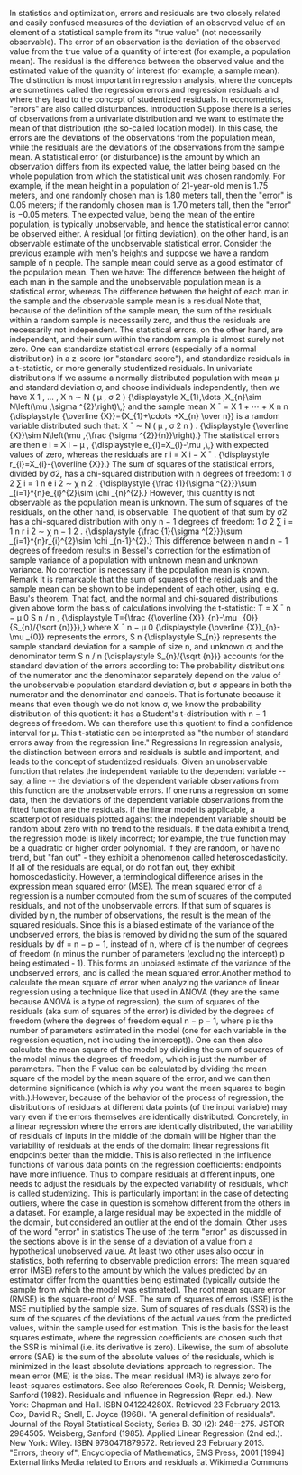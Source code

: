 In statistics and optimization, errors and residuals are two closely
related and easily confused measures of the deviation of an observed
value of an element of a statistical sample from its \"true value\" (not
necessarily observable). The error of an observation is the deviation of
the observed value from the true value of a quantity of interest (for
example, a population mean). The residual is the difference between the
observed value and the estimated value of the quantity of interest (for
example, a sample mean). The distinction is most important in regression
analysis, where the concepts are sometimes called the regression errors
and regression residuals and where they lead to the concept of
studentized residuals. In econometrics, \"errors\" are also called
disturbances. Introduction Suppose there is a series of observations
from a univariate distribution and we want to estimate the mean of that
distribution (the so-called location model). In this case, the errors
are the deviations of the observations from the population mean, while
the residuals are the deviations of the observations from the sample
mean. A statistical error (or disturbance) is the amount by which an
observation differs from its expected value, the latter being based on
the whole population from which the statistical unit was chosen
randomly. For example, if the mean height in a population of 21-year-old
men is 1.75 meters, and one randomly chosen man is 1.80 meters tall,
then the \"error\" is 0.05 meters; if the randomly chosen man is 1.70
meters tall, then the \"error\" is −0.05 meters. The expected value,
being the mean of the entire population, is typically unobservable, and
hence the statistical error cannot be observed either. A residual (or
fitting deviation), on the other hand, is an observable estimate of the
unobservable statistical error. Consider the previous example with
men\'s heights and suppose we have a random sample of n people. The
sample mean could serve as a good estimator of the population mean. Then
we have: The difference between the height of each man in the sample and
the unobservable population mean is a statistical error, whereas The
difference between the height of each man in the sample and the
observable sample mean is a residual.Note that, because of the
definition of the sample mean, the sum of the residuals within a random
sample is necessarily zero, and thus the residuals are necessarily not
independent. The statistical errors, on the other hand, are independent,
and their sum within the random sample is almost surely not zero. One
can standardize statistical errors (especially of a normal distribution)
in a z-score (or \"standard score\"), and standardize residuals in a
t-statistic, or more generally studentized residuals. In univariate
distributions If we assume a normally distributed population with mean μ
and standard deviation σ, and choose individuals independently, then we
have X 1 , ... , X n ∼ N ( μ , σ 2 ) {\\displaystyle X\_{1},\\dots
,X\_{n}\\sim N\\left(\\mu ,\\sigma \^{2}\\right)\\,} and the sample mean
X ¯ = X 1 + ⋯ + X n n {\\displaystyle {\\overline {X}}={X\_{1}+\\cdots
+X\_{n} \\over n}} is a random variable distributed such that: X ¯ ∼ N (
μ , σ 2 n ) . {\\displaystyle {\\overline {X}}\\sim N\\left(\\mu
,{\\frac {\\sigma \^{2}}{n}}\\right).} The statistical errors are then e
i = X i − μ , {\\displaystyle e\_{i}=X\_{i}-\\mu ,\\,} with expected
values of zero, whereas the residuals are r i = X i − X ¯ .
{\\displaystyle r\_{i}=X\_{i}-{\\overline {X}}.} The sum of squares of
the statistical errors, divided by σ2, has a chi-squared distribution
with n degrees of freedom: 1 σ 2 ∑ i = 1 n e i 2 ∼ χ n 2 .
{\\displaystyle {\\frac {1}{\\sigma \^{2}}}\\sum
\_{i=1}\^{n}e\_{i}\^{2}\\sim \\chi \_{n}\^{2}.} However, this quantity
is not observable as the population mean is unknown. The sum of squares
of the residuals, on the other hand, is observable. The quotient of that
sum by σ2 has a chi-squared distribution with only n − 1 degrees of
freedom: 1 σ 2 ∑ i = 1 n r i 2 ∼ χ n − 1 2 . {\\displaystyle {\\frac
{1}{\\sigma \^{2}}}\\sum \_{i=1}\^{n}r\_{i}\^{2}\\sim \\chi
\_{n-1}\^{2}.} This difference between n and n − 1 degrees of freedom
results in Bessel\'s correction for the estimation of sample variance of
a population with unknown mean and unknown variance. No correction is
necessary if the population mean is known. Remark It is remarkable that
the sum of squares of the residuals and the sample mean can be shown to
be independent of each other, using, e.g. Basu\'s theorem. That fact,
and the normal and chi-squared distributions given above form the basis
of calculations involving the t-statistic: T = X ¯ n − μ 0 S n / n ,
{\\displaystyle T={\\frac {{\\overline {X}}\_{n}-\\mu
\_{0}}{S\_{n}/{\\sqrt {n}}}},} where X ¯ n − μ 0 {\\displaystyle
{\\overline {X}}\_{n}-\\mu \_{0}} represents the errors, S n
{\\displaystyle S\_{n}} represents the sample standard deviation for a
sample of size n, and unknown σ, and the denominator term S n / n
{\\displaystyle S\_{n}/{\\sqrt {n}}} accounts for the standard deviation
of the errors according to: The probability distributions of the
numerator and the denominator separately depend on the value of the
unobservable population standard deviation σ, but σ appears in both the
numerator and the denominator and cancels. That is fortunate because it
means that even though we do not know σ, we know the probability
distribution of this quotient: it has a Student\'s t-distribution with n
− 1 degrees of freedom. We can therefore use this quotient to find a
confidence interval for μ. This t-statistic can be interpreted as \"the
number of standard errors away from the regression line.\" Regressions
In regression analysis, the distinction between errors and residuals is
subtle and important, and leads to the concept of studentized residuals.
Given an unobservable function that relates the independent variable to
the dependent variable -- say, a line -- the deviations of the dependent
variable observations from this function are the unobservable errors. If
one runs a regression on some data, then the deviations of the dependent
variable observations from the fitted function are the residuals. If the
linear model is applicable, a scatterplot of residuals plotted against
the independent variable should be random about zero with no trend to
the residuals. If the data exhibit a trend, the regression model is
likely incorrect; for example, the true function may be a quadratic or
higher order polynomial. If they are random, or have no trend, but \"fan
out\" - they exhibit a phenomenon called heteroscedasticity. If all of
the residuals are equal, or do not fan out, they exhibit
homoscedasticity. However, a terminological difference arises in the
expression mean squared error (MSE). The mean squared error of a
regression is a number computed from the sum of squares of the computed
residuals, and not of the unobservable errors. If that sum of squares is
divided by n, the number of observations, the result is the mean of the
squared residuals. Since this is a biased estimate of the variance of
the unobserved errors, the bias is removed by dividing the sum of the
squared residuals by df = n − p − 1, instead of n, where df is the
number of degrees of freedom (n minus the number of parameters
(excluding the intercept) p being estimated - 1). This forms an unbiased
estimate of the variance of the unobserved errors, and is called the
mean squared error.Another method to calculate the mean square of error
when analyzing the variance of linear regression using a technique like
that used in ANOVA (they are the same because ANOVA is a type of
regression), the sum of squares of the residuals (aka sum of squares of
the error) is divided by the degrees of freedom (where the degrees of
freedom equal n − p − 1, where p is the number of parameters estimated
in the model (one for each variable in the regression equation, not
including the intercept)). One can then also calculate the mean square
of the model by dividing the sum of squares of the model minus the
degrees of freedom, which is just the number of parameters. Then the F
value can be calculated by dividing the mean square of the model by the
mean square of the error, and we can then determine significance (which
is why you want the mean squares to begin with.).However, because of the
behavior of the process of regression, the distributions of residuals at
different data points (of the input variable) may vary even if the
errors themselves are identically distributed. Concretely, in a linear
regression where the errors are identically distributed, the variability
of residuals of inputs in the middle of the domain will be higher than
the variability of residuals at the ends of the domain: linear
regressions fit endpoints better than the middle. This is also reflected
in the influence functions of various data points on the regression
coefficients: endpoints have more influence. Thus to compare residuals
at different inputs, one needs to adjust the residuals by the expected
variability of residuals, which is called studentizing. This is
particularly important in the case of detecting outliers, where the case
in question is somehow different from the others in a dataset. For
example, a large residual may be expected in the middle of the domain,
but considered an outlier at the end of the domain. Other uses of the
word \"error\" in statistics The use of the term \"error\" as discussed
in the sections above is in the sense of a deviation of a value from a
hypothetical unobserved value. At least two other uses also occur in
statistics, both referring to observable prediction errors: The mean
squared error (MSE) refers to the amount by which the values predicted
by an estimator differ from the quantities being estimated (typically
outside the sample from which the model was estimated). The root mean
square error (RMSE) is the square-root of MSE. The sum of squares of
errors (SSE) is the MSE multiplied by the sample size. Sum of squares of
residuals (SSR) is the sum of the squares of the deviations of the
actual values from the predicted values, within the sample used for
estimation. This is the basis for the least squares estimate, where the
regression coefficients are chosen such that the SSR is minimal (i.e.
its derivative is zero). Likewise, the sum of absolute errors (SAE) is
the sum of the absolute values of the residuals, which is minimized in
the least absolute deviations approach to regression. The mean error
(ME) is the bias. The mean residual (MR) is always zero for
least-squares estimators. See also References Cook, R. Dennis; Weisberg,
Sanford (1982). Residuals and Influence in Regression (Repr. ed.). New
York: Chapman and Hall. ISBN 041224280X. Retrieved 23 February 2013.
Cox, David R.; Snell, E. Joyce (1968). \"A general definition of
residuals\". Journal of the Royal Statistical Society, Series B. 30 (2):
248--275. JSTOR 2984505. Weisberg, Sanford (1985). Applied Linear
Regression (2nd ed.). New York: Wiley. ISBN 9780471879572. Retrieved 23
February 2013. \"Errors, theory of\", Encyclopedia of Mathematics, EMS
Press, 2001 \[1994\] External links Media related to Errors and
residuals at Wikimedia Commons
